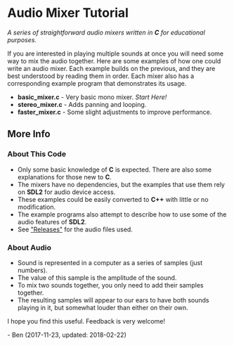 # Audio Mixer Tutorial
*A series of straightforward audio mixers written in **C** for educational
purposes.*

If you are interested in playing multiple sounds at once you will need some way to mix the audio together. Here are some examples of how one could write an audio mixer. Each example builds on the previous, and they are best understood by reading them in order. Each mixer also has a corresponding example program that demonstrates its usage.

- **basic_mixer.c** - Very basic mono mixer. *Start Here!*
- **stereo_mixer.c** - Adds panning and looping.
- **faster_mixer.c** - Some slight adjustments to improve performance.

## More Info

### About This Code
- Only some basic knowledge of **C** is expected. There are also some explanations for those new to **C**.
- The mixers have no dependencies, but the examples that use them rely on **SDL2** for audio device access.
- These examples could be easily converted to **C++** with little or no modification.
- The example programs also attempt to describe how to use some of the audio features of **SDL2**.
- See ["Releases"](https://github.com/benhenshaw/mixer_tutorial/releases/tag/1.0) for the audio files used.

### About Audio
- Sound is represented in a computer as a series of samples (just numbers).
- The value of this sample is the amplitude of the sound.
- To mix two sounds together, you only need to add their samples together.
- The resulting samples will appear to our ears to have both sounds playing in it, but somewhat louder than either on their own.

I hope you find this useful. Feedback is very welcome!

\- Ben (2017-11-23, updated: 2018-02-22)
